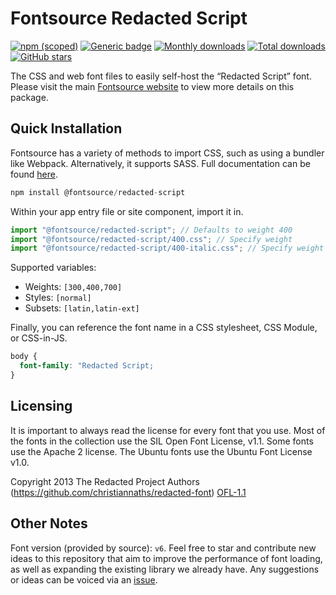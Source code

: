 # Fontsource Redacted Script

[![npm (scoped)](https://img.shields.io/npm/v/@fontsource/redacted-script?color=brightgreen)](https://www.npmjs.com/package/@fontsource/redacted-script) [![Generic badge](https://img.shields.io/badge/fontsource-passing-brightgreen)](https://github.com/fontsource/fontsource) [![Monthly downloads](https://badgen.net/npm/dm/@fontsource/redacted-script)](https://github.com/fontsource/fontsource) [![Total downloads](https://badgen.net/npm/dt/@fontsource/redacted-script)](https://github.com/fontsource/fontsource) [![GitHub stars](https://img.shields.io/github/stars/fontsource/fontsource.svg?style=social&label=Star)](https://github.com/fontsource/fontsource/stargazers)

The CSS and web font files to easily self-host the “Redacted Script” font. Please visit the main [Fontsource website](https://fontsource.org/fonts/redacted-script) to view more details on this package.

## Quick Installation

Fontsource has a variety of methods to import CSS, such as using a bundler like Webpack. Alternatively, it supports SASS. Full documentation can be found [here](https://fontsource.org/docs/introduction).

```javascript
npm install @fontsource/redacted-script
```

Within your app entry file or site component, import it in.

```javascript
import "@fontsource/redacted-script"; // Defaults to weight 400
import "@fontsource/redacted-script/400.css"; // Specify weight
import "@fontsource/redacted-script/400-italic.css"; // Specify weight and style

```

Supported variables:
- Weights: `[300,400,700]`
- Styles: `[normal]`
- Subsets: `[latin,latin-ext]`

Finally, you can reference the font name in a CSS stylesheet, CSS Module, or CSS-in-JS.

```css
body {
  font-family: "Redacted Script;
}
```

## Licensing
It is important to always read the license for every font that you use.
Most of the fonts in the collection use the SIL Open Font License, v1.1. Some fonts use the Apache 2 license. The Ubuntu fonts use the Ubuntu Font License v1.0.

Copyright 2013 The Redacted Project Authors (https://github.com/christiannaths/redacted-font)
[OFL-1.1](http://scripts.sil.org/OFL)

## Other Notes
Font version (provided by source): `v6`.
Feel free to star and contribute new ideas to this repository that aim to improve the performance of font loading, as well as expanding the existing library we already have. Any suggestions or ideas can be voiced via an [issue](https://github.com/fontsource/fontsource/issues).